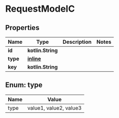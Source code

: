 
# RequestModelC

## Properties
Name | Type | Description | Notes
------------ | ------------- | ------------- | -------------
**id** | **kotlin.String** |  | 
**type** | [**inline**](#Type) |  | 
**key** | **kotlin.String** |  | 


<a id="Type"></a>
## Enum: type
Name | Value
---- | -----
type | value1, value2, value3




